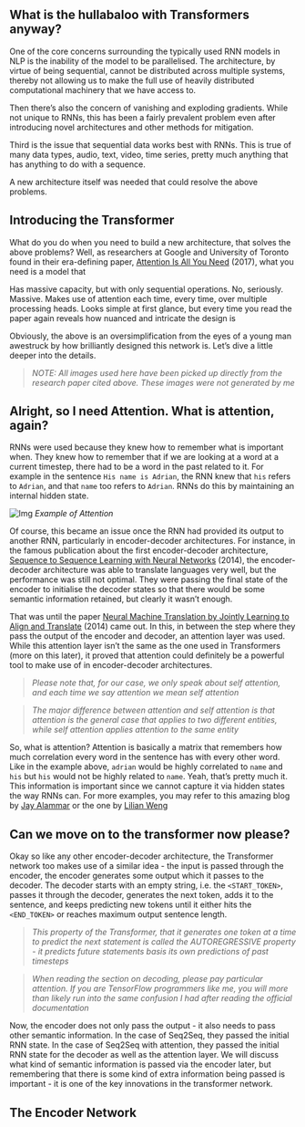 ## What is the hullabaloo with Transformers anyway?

One of the core concerns surrounding the typically used RNN models in NLP is the inability of the model to be parallelised. The architecture, by virtue of being sequential, cannot be distributed across multiple systems, thereby not allowing us to make the full use of heavily distributed computational machinery that we have access to. 

Then there’s also the concern of vanishing and exploding gradients. While not unique to RNNs, this has been a fairly prevalent problem even after introducing novel architectures and other methods for mitigation.

Third is the issue that sequential data works best with RNNs. This is true of many data types, audio, text, video, time series, pretty much anything that has anything to do with a sequence. 

A new architecture itself was needed that could resolve the above problems.

## Introducing the Transformer

What do you do when you need to build a new architecture, that solves the above problems? Well, as researchers at Google and University of Toronto found in their era-defining paper, [Attention Is All You Need](https://arxiv.org/abs/1706.03762) (2017), what you need is a model that

Has massive capacity, but with only sequential operations. No, seriously. Massive.
Makes use of attention each time, every time, over multiple processing heads.
Looks simple at first glance, but every time you read the paper again reveals how nuanced and intricate the design is

Obviously, the above is an oversimplification from the eyes of a young man awestruck by how brilliantly designed this network is. Let’s dive a little deeper into the details. 

> *NOTE: All images used here have been picked up directly from the research paper cited above. These images were not generated by me*

## Alright, so I need Attention. What is attention, again?

RNNs were used because they knew how to remember what is important when. They knew how to remember that if we are looking at a word at a current timestep, there had to be a word in the past related to it. For example in the sentence ```His name is Adrian```, the RNN knew that ```his``` refers to ```Adrian```, and that ```name``` too refers to ```Adrian```. RNNs do this by maintaining an internal hidden state. 

![Img](https://lilianweng.github.io/lil-log/assets/images/sentence-example-attention.png)
*Example of Attention*

Of course, this became an issue once the RNN had provided its output to another RNN, particularly in encoder-decoder architectures. For instance, in the famous publication about the first encoder-decoder architecture, [Sequence to Sequence Learning with Neural Networks](https://arxiv.org/abs/1409.3215) (2014), the encoder-decoder architecture was able to translate languages very well, but the performance was still not optimal. They were passing the final state of the encoder to initialise the decoder states so that there would be some semantic information retained, but clearly it wasn’t enough. 

That was until the paper [Neural Machine Translation by Jointly Learning to Align and Translate](https://arxiv.org/abs/1409.0473) (2014) came out. In this, in between the step where they pass the output of the encoder and decoder, an attention layer was used. While this attention layer isn’t the same as the one used in Transformers (more on this later), it proved that attention could definitely be a powerful tool to make use of in encoder-decoder architectures. 

> *Please note that, for our case, we only speak about self attention, and each time we say attention we mean self attention*

>*The major difference between attention and self attention is that attention is the general case that applies to two different entities, while self attention applies attention to the same entity*

So, what is attention? Attention is basically a matrix that remembers how much correlation every word in the sentence has with every other word. Like in the example above, ```adrian``` would be highly correlated to ```name``` and ```his``` but ```his``` would not be highly related to ```name```. Yeah, that’s pretty much it. This information is important since we cannot capture it via hidden states the way RNNs can. For more examples, you may refer to this amazing blog by [Jay Alammar](http://jalammar.github.io/illustrated-transformer/) or the one by [Lilian Weng](https://lilianweng.github.io/lil-log/2018/06/24/attention-attention.html#:~:text=The%20attention%20mechanism%20was%20born%20to%20help%20memorize%20long%20source,and%20the%20entire%20source%20input.)

## Can we move on to the transformer now please? 

Okay so like any other encoder-decoder architecture, the Transformer network too makes use of a similar idea - the input is passed through the encoder, the encoder generates some output which it passes to the decoder. The decoder starts with an empty string, i.e. the ```<START_TOKEN>```, passes it through the decoder, generates the next token, adds it to the sentence, and keeps predicting new tokens until it either hits the ```<END_TOKEN>``` or reaches maximum output sentence length. 

> *This property of the Transformer, that it generates one token at a time to predict the next statement is called the AUTOREGRESSIVE property - it predicts future statements basis its own predictions of past timesteps*

> *When reading the section on decoding, please pay particular attention. If you are TensorFlow programmers like me, you will more than likely run into the same confusion I had after reading the official documentation*  

Now, the encoder does not only pass the output - it also needs to pass other semantic information. In the case of Seq2Seq, they passed the initial RNN state. In the case of Seq2Seq with attention, they passed the initial RNN state for the decoder as well as the attention layer. We will discuss what kind of semantic information is passed via the encoder later, but remembering that there is some kind of extra information being passed is important - it is one of the key innovations in the transformer network.

## The Encoder Network
